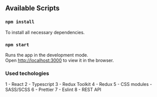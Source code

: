 ## Available Scripts

### `npm install`

To install all necessary dependencies.

### `npm start`

Runs the app in the development mode.\
Open [http://localhost:3000](http://localhost:3000) to view it in the browser.

### Used techologies

1 - React
2 - Typescript
3 - Redux Toolkit
4 - Redux
5 - CSS modules - SASS/SCSS
6 - Prettier
7 - Eslint
8 - REST API
